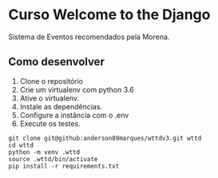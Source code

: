 # Curso Welcome to the Django

Sistema de Eventos recomendados pela Morena.

## Como desenvolver
1. Clone o repositório
2. Crie um virtualenv com python 3.6
3. Ative o virtualenv.
4. Instale as dependências.
5. Configure a instância com o .env
6. Execute os testes.

```console
git clone git@github:anderson89marques/wttdv3.git wttd
cd wttd
python -m venv .wttd
source .wttd/bin/activate
pip install -r requirements.txt
```